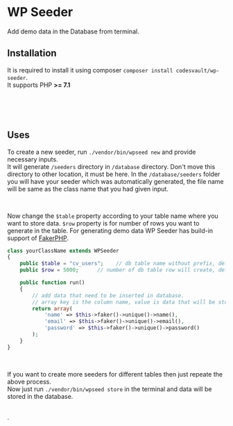 # WP Seeder
Add demo data in the Database from terminal.

## Installation
It is required to install it using composer `composer install codesvault/wp-seeder`.
<br>It supports PHP **>= 7.1**

<br>

<!-- ![WP Seeder Demo](https://github.com/CodesVault/wp-seeder/blob/doc/demo/WP%20Seeder%20-%20Demo.gif) -->

<br>
<br>

## Uses
To create a new seeder, run `./vendor/bin/wpseed new` and provide necessary inputs.
<br>It will generate `/seeders` directory in `/database` directory. Don't move this directory to other location, it must be here.
In the `/database/seeders` folder you will have your seeder which was automatically generated, the file name will be same as the class name that you had given input.

<br>

Now change the `$table` property according to your table name where you want to store data. `$row` property is for number of rows you want to generate in the table. For generating demo data WP Seeder has build-in support of [FakerPHP](https://fakerphp.github.io/).

```php
class yourClassName extends WPSeeder
{
    public $table = "cv_users";    // db table name without prefix, default is posts.
    public $row = 5000;      // number of db table row will create, default is 1.

    public function run()
    {
        // add data that need to be inserted in database.
        // array key is the column name, value is data that will be stored.
        return array(
            'name' => $this->faker()->unique()->name(),
            'email' => $this->faker()->unique()->email(),
            'password' => $this->faker()->unique()->password()
        );
    }
}
```

<br>

If you want to create more seeders for different tables then just repeate the above process.
<br>Now just run `./vendor/bin/wpseed store` in the terminal and data will be stored in the database.

<br>
.
